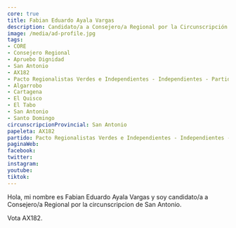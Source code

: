 ```yaml
---
core: true
title: Fabian Eduardo Ayala Vargas
description: Candidato/a a Consejero/a Regional por la Circunscripción de San Antonio
image: /media/ad-profile.jpg
tags:
- CORE
- Consejero Regional
- Apruebo Dignidad
- San Antonio
- AX182
- Pacto Regionalistas Verdes e Independientes - Independientes - Partido Republicano De Chile
- Algarrobo
- Cartagena
- El Quisco
- El Tabo
- San Antonio
- Santo Domingo
circunscripcionProvincial: San Antonio
papeleta: AX182
partido: Pacto Regionalistas Verdes e Independientes - Independientes - Partido Republicano De Chile
paginaWeb:
facebook:
twitter:
instagram:
youtube:
tiktok:
---
```

Hola, mi nombre es Fabian Eduardo Ayala Vargas y soy candidato/a a Consejero/a Regional por la circunscripcion de San Antonio.

Vota AX182.